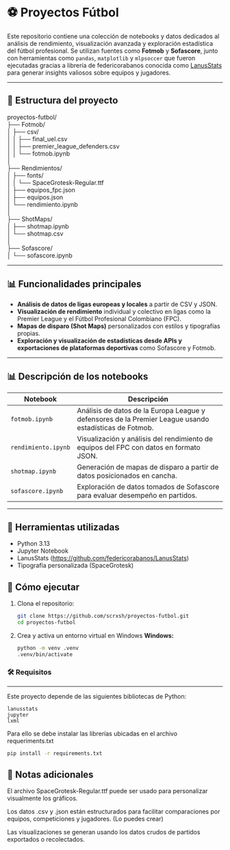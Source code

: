 # ⚽ Proyectos Fútbol

Este repositorio contiene una colección de notebooks y datos dedicados al análisis de rendimiento, visualización avanzada y exploración estadística del fútbol profesional. Se utilizan fuentes como **Fotmob** y **Sofascore**, junto con herramientas como `pandas`, `matplotlib` y `mlpsoccer` que fueron ejecutadas gracias a librería de federicorabanos conocida como [LanusStats](https://github.com/federicorabanos/LanusStats) para generar insights valiosos sobre equipos y jugadores.

---

## 📁 Estructura del proyecto

proyectos-futbol/  
├── Fotmob/  
│ ├── csv/  
│ │ ├── final_uel.csv  
│ │ ├── premier_league_defenders.csv  
│ │ └── fotmob.ipynb  
│  
├── Rendimientos/  
│ ├── fonts/  
│ │ └── SpaceGrotesk-Regular.ttf  
│ ├── equipos_fpc.json  
│ ├── equipos.json  
│ └── rendimiento.ipynb  
│  
├── ShotMaps/  
│ ├── shotmap.ipynb  
│ └── shotmap.csv  
│  
├── Sofascore/  
│ └── sofascore.ipynb  



---

## 📊 Funcionalidades principales

- **Análisis de datos de ligas europeas y locales** a partir de CSV y JSON.
- **Visualización de rendimiento** individual y colectivo en ligas como la Premier League y el Fútbol Profesional Colombiano (FPC).
- **Mapas de disparo (Shot Maps)** personalizados con estilos y tipografías propias.
- **Exploración y visualización de estadísticas desde APIs y exportaciones de plataformas deportivas** como Sofascore y Fotmob.

---

## 📊 Descripción de los notebooks

| Notebook | Descripción |
|----------|-------------|
| `fotmob.ipynb` | Análisis de datos de la Europa League y defensores de la Premier League usando estadísticas de Fotmob. |
| `rendimiento.ipynb` | Visualización y análisis del rendimiento de equipos del FPC con datos en formato JSON. |
| `shotmap.ipynb` | Generación de mapas de disparo a partir de datos posicionados en cancha. |
| `sofascore.ipynb` | Exploración de datos tomados de Sofascore para evaluar desempeño en partidos. |

---

## 🔧 Herramientas utilizadas

- Python 3.13
- Jupyter Notebook
- LanusStats (https://github.com/federicorabanos/LanusStats)
- Tipografía personalizada (SpaceGrotesk)


## 🚀 Cómo ejecutar

1. Clona el repositorio:

   ```bash
   git clone https://github.com/scrxsh/proyectos-futbol.git
   cd proyectos-futbol
2. Crea y activa un entorno virtual en Windows
**Windows:**
	```bash
	python -m venv .venv
	.venv/bin/activate 
### 🛠 Requisitos
---
Este proyecto depende de las siguientes bibliotecas de Python:

    lanusstats
    jupyter
    lxml

Para ello se debe instalar las librerías ubicadas en el archivo requeriments.txt

```bash
pip install -r requirements.txt
```
## 📝 Notas adicionales
El archivo SpaceGrotesk-Regular.ttf puede ser usado para personalizar visualmente los gráficos.

Los datos .csv y .json están estructurados para facilitar comparaciones por equipos, competiciones y jugadores. (Lo puedes crear)

Las visualizaciones se generan usando los datos crudos de partidos exportados o recolectados.

